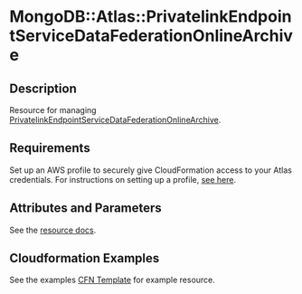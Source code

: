 # MongoDB::Atlas::PrivatelinkEndpointServiceDataFederationOnlineArchive

## Description
Resource for managing [PrivatelinkEndpointServiceDataFederationOnlineArchive](https://www.mongodb.com/docs/atlas/reference/api-resources-spec/v2/#tag/Data-Federation/operation/createDataFederationPrivateEndpoint).

## Requirements

Set up an AWS profile to securely give CloudFormation access to your Atlas credentials.
For instructions on setting up a profile, [see here](/README.md#mongodb-atlas-api-keys-credential-management).

## Attributes and Parameters

See the [resource docs](docs/README.md).

## Cloudformation Examples

See the examples [CFN Template](/examples/privatelink-endpoint-service-data-federation-online-archive/privatelink-endpoint-service-data-federation-online-archive.json) for example resource.
